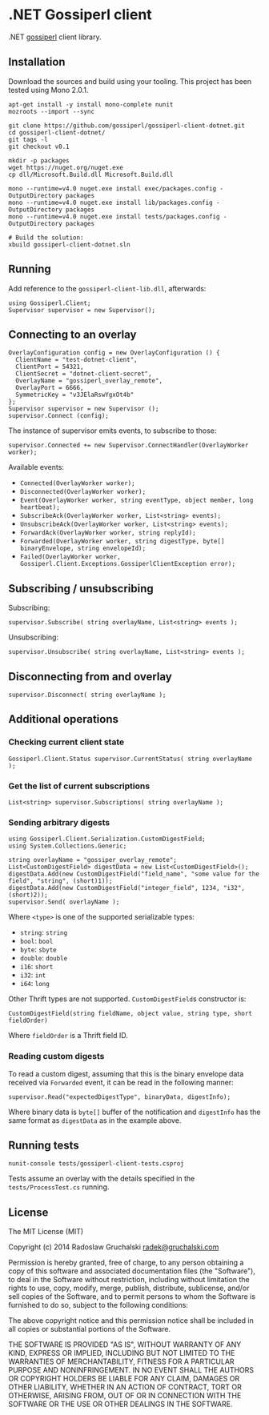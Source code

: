 # .NET Gossiperl client

.NET [gossiperl](http://gossiperl.com) client library.

## Installation

Download the sources and build using your tooling. This project has been tested using Mono 2.0.1.

    apt-get install -y install mono-complete nunit
    mozroots --import --sync
    
    git clone https://github.com/gossiperl/gossiperl-client-dotnet.git
    cd gossiperl-client-dotnet/
    git tags -l
    git checkout v0.1
    
    mkdir -p packages
    wget https://nuget.org/nuget.exe
    cp dll/Microsoft.Build.dll Microsoft.Build.dll
    
    mono --runtime=v4.0 nuget.exe install exec/packages.config -OutputDirectory packages
    mono --runtime=v4.0 nuget.exe install lib/packages.config -OutputDirectory packages
    mono --runtime=v4.0 nuget.exe install tests/packages.config -OutputDirectory packages
    
    # Build the solution:
    xbuild gossiperl-client-dotnet.sln

## Running

Add reference to the `gossiperl-client-lib.dll`, afterwards:

    using Gossiperl.Client;
    Supervisor supervisor = new Supervisor();

## Connecting to an overlay

    OverlayConfiguration config = new OverlayConfiguration () {
      ClientName = "test-dotnet-client",
      ClientPort = 54321,
      ClientSecret = "dotnet-client-secret",
      OverlayName = "gossiperl_overlay_remote",
      OverlayPort = 6666,
      SymmetricKey = "v3JElaRswYgxOt4b"
    };
    Supervisor supervisor = new Supervisor ();
    supervisor.Connect (config);

The instance of supervisor emits events, to subscribe to those:

    supervisor.Connected += new Supervisor.ConnectHandler(OverlayWorker worker);

Available events:


- `Connected(OverlayWorker worker);`
- `Disconnected(OverlayWorker worker);`
- `Event(OverlayWorker worker, string eventType, object member, long heartbeat);`
- `SubscribeAck(OverlayWorker worker, List<string> events);`
- `UnsubscribeAck(OverlayWorker worker, List<string> events);`
- `ForwardAck(OverlayWorker worker, string replyId);`
- `Forwarded(OverlayWorker worker, string digestType, byte[] binaryEnvelope, string envelopeId);`
- `Failed(OverlayWorker worker, Gossiperl.Client.Exceptions.GossiperlClientException error);`

## Subscribing / unsubscribing

Subscribing:

    supervisor.Subscribe( string overlayName, List<string> events );

Unsubscribing:

    supervisor.Unsubscribe( string overlayName, List<string> events );

## Disconnecting from and overlay

    supervisor.Disconnect( string overlayName );

## Additional operations

### Checking current client state

    Gossiperl.Client.Status supervisor.CurrentStatus( string overlayName );

### Get the list of current subscriptions

    List<string> supervisor.Subscriptions( string overlayName );

### Sending arbitrary digests

    using Gossiperl.Client.Serialization.CustomDigestField;
    using System.Collections.Generic;
    
    string overlayName = "gossiper_overlay_remote";
    List<CustomDigestField> digestData = new List<CustomDigestField>();
    digestData.Add(new CustomDigestField("field_name", "some value for the field", "string", (short)1));
    digestData.Add(new CustomDigestField("integer_field", 1234, "i32", (short)2));
    supervisor.Send( overlayName );

Where `<type>` is one of the supported serializable types:

- `string`: `string`
- `bool`: `bool`
- `byte`: `sbyte`
- `double`: `double`
- `i16`: `short`
- `i32`: `int`
- `i64`: `long`

Other Thrift types are not supported. `CustomDigestField`s constructor is:

    CustomDigestField(string fieldName, object value, string type, short fieldOrder)

Where `fieldOrder` is a Thrift field ID.

### Reading custom digests

To read a custom digest, assuming that this is the binary envelope data received via `Forwarded` event, it can be read in the following manner:

    supervisor.Read("expectedDigestType", binaryData, digestInfo);

Where binary data is `byte[]` buffer of the notification and `digestInfo` has the same format as `digestData` as in the example above.

## Running tests

    nunit-console tests/gossiperl-client-tests.csproj

Tests assume an overlay with the details specified in the `tests/ProcessTest.cs` running.

## License

The MIT License (MIT)

Copyright (c) 2014 Radoslaw Gruchalski <radek@gruchalski.com>

Permission is hereby granted, free of charge, to any person obtaining a copy
of this software and associated documentation files (the "Software"), to deal
in the Software without restriction, including without limitation the rights
to use, copy, modify, merge, publish, distribute, sublicense, and/or sell
copies of the Software, and to permit persons to whom the Software is
furnished to do so, subject to the following conditions:

The above copyright notice and this permission notice shall be included in
all copies or substantial portions of the Software.

THE SOFTWARE IS PROVIDED "AS IS", WITHOUT WARRANTY OF ANY KIND, EXPRESS OR
IMPLIED, INCLUDING BUT NOT LIMITED TO THE WARRANTIES OF MERCHANTABILITY,
FITNESS FOR A PARTICULAR PURPOSE AND NONINFRINGEMENT. IN NO EVENT SHALL THE
AUTHORS OR COPYRIGHT HOLDERS BE LIABLE FOR ANY CLAIM, DAMAGES OR OTHER
LIABILITY, WHETHER IN AN ACTION OF CONTRACT, TORT OR OTHERWISE, ARISING FROM,
OUT OF OR IN CONNECTION WITH THE SOFTWARE OR THE USE OR OTHER DEALINGS IN
THE SOFTWARE.
